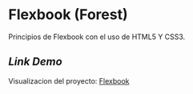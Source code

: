 # Flexbook (Forest)
Principios de Flexbook con el uso de HTML5 Y CSS3.
## *Link Demo*

Visualizacion del proyecto: [Flexbook](https://flexbookforest.netlify.app/)
